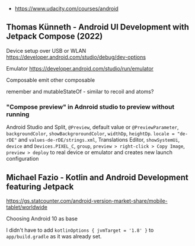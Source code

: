 - https://www.udacity.com/courses/android

## Thomas Künneth - Android UI Development with Jetpack Compose (2022)

Device setup over USB or WLAN https://developer.android.com/studio/debug/dev-options

Emulator https://developer.android.com/studio/run/emulator

Composable emit other composable

remember and mutableStateOf - similar to recoil and atoms?

### "Compose preview" in Adnroid studio to preview without running

Android Studio and Split, `@Preview`, default value or `@PreviewParameter`, `backgroundColor`, `showBackgroroundColor`, `widthDp`, `heightDp`. `locale = "de-rDE"` and `values-de-rDE/strings.xml`, Translations Editor, `showSystemUi`, `device` and `Devices.PIXEL_C`, `group`, `preview > right-click > Copy Image`, `preview > deploy` to real device or emulator and creates new launch configuration

## Michael Fazio - Kotlin and Android Development featuring Jetpack

https://gs.statcounter.com/android-version-market-share/mobile-tablet/worldwide

Choosing Android 10 as base

I didn't have to add `kotlinOptions { jvmTarget = '1.8' }` to `app/build.gradle` as it was already set.
